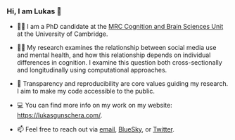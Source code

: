 ### Hi, I am Lukas 👋

- 👨‍🎓 I am a PhD candidate at the [MRC Cognition and Brain Sciences Unit](https://www.mrc-cbu.cam.ac.uk/) at the University of Cambridge.
  
- 👨‍🔬 My research examines the relationship between social media use and mental health, and how this relationship depends on individual differences in cognition. I examine this question both cross-sectionally and longitudinally using computational approaches.

- 🔑 Transparency and reproducibility are core values guiding my research. I aim to make my code accessible to the public.

- 💻 You can find more info on my work on my website: https://lukasgunschera.com/.

- 📫 Feel free to reach out via [email](mailto:lg702@cam.ac.uk), [BlueSky](https://bsky.app/profile/lukasgunschera.bsky.social), or [Twitter](https://twitter.com/lukasgunschera).

<!--
**lukasgunschera/lukasgunschera** is a ✨ _special_ ✨ repository because its `README.md` (this file) appears on your GitHub profile.

Here are some ideas to get you started:

- 🔭 I’m currently working on ...
- 🌱 I’m currently learning ...
- 👯 I’m looking to collaborate on ...
- 🤔 I’m looking for help with ...
- 💬 Ask me about ...
- 📫 How to reach me: ...
- 😄 Pronouns: ...
- ⚡ Fun fact: ...
-->

